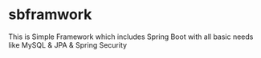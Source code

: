 # sbframwork
This is Simple Framework which includes Spring Boot with all basic needs like MySQL &amp; JPA &amp; Spring Security
